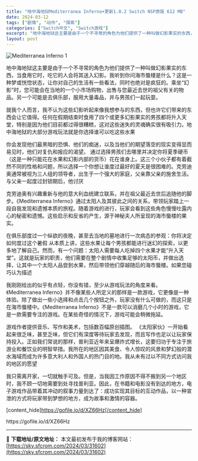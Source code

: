 ```yaml
---
title: "地中海地狱Mediterranea Inferno+更新1.0.2 Switch NSP原版 612 MB"
date: 2024-03-12
tags: ["剧情", "动作", "探索"]
categories: ["Switch中文", "Switch游戏"]
excerpt: "地中海地狱这主要是由于一个不寻常的角色为他们提供了一种叫做幻影果实的东西，当食用它时，吃它的人会将其送入幻影。我听到你问海市蜃楼是什么？这是一种梦或恍惚状态，让你对自己的生活有一些看法，同时也绝对是疯狂的。乘坐“幻影”时，您可能会在当地的一个小市场购物，出售与您最近去世的祖父有关的物品。另一个可能是&hellip;"
layout: post
---
```


<img class="aligncenter" src="https://sky.sfcrom.com/wp-content/uploads/2024/03/20240329101555-b4bac.jpeg" alt="Mediterranea Inferno 1" />

地中海地狱这主要是由于一个不寻常的角色为他们提供了一种叫做幻影果实的东西，当食用它时，吃它的人会将其送入幻影。我听到你问海市蜃楼是什么？这是一种梦或恍惚状态，让你对自己的生活有一些看法，同时也绝对是疯狂的。乘坐“幻影”时，您可能会在当地的一个小市场购物，出售与您最近去世的祖父有关的物品。另一个可能是去俱乐部，服用大量毒品，并与男孩们一起玩耍。

就我个人而言，我不认为这些幻影听起来像我想参与的东西，但也许它们带来的东西会让它值得。任何在假期结束时食用了四个或更多幻影果实的男孩都将升入天堂，特别是因为他们目前都过得很糟糕，这对这些迷失的灵魂确实很有吸引力。地中海地狱的大部分游戏玩法就是你选择谁可以吃这些水果

你会发现他们最黑暗的恐惧、他们的痴迷，以及当他们的期望落空的现实变得显而易见时，他们对复仇和报应的渴望。
通过选择男孩们去哪里并决定你将夏季硬币（这是一种只能花在水果和幻影内部的货币）花在谁身上。这三个小伙子都有着截然不同的性格和问题，所以选择一个你想让谁度过最好的夏天是很困难的。克劳迪奥通常被视为三人组的领导者，出生于一个强大的家庭，父亲靠父亲的施舍生活。与父亲一起度过封锁期后，他讨厌

克劳迪奥有兴趣重新与他的意大利血统建立联系，并在祖父最近去世后追随他的脚步。《Mediterranea Inferno》通过太阳人及其彼此之间的关系，带领玩家踏上一段自我发现和遗憾本质的旅程。随着游戏的进行，玩家会看到这些角色慢慢吐露内心的秘密和遗憾。这些启示和反省的产生，源于神秘夫人所呈现的海市蜃楼的果实。

在俱乐部度过一个纵欲的夜晚，甚至去当地的墓地进行一次病态的参观：你将决定如何度过这个暑假
从本质上讲，这些水果让每个男孩都能进行迷幻的探索，以更多地了解自己。然而，有一个问题：太阳人需要每人吃掉四个水果才能“升入天堂”。这就是玩家的职责，他们需要在整个剧情中收集足够的太阳币，并做出选择，让其中一个太阳人品尝到水果，然后带领他们穿越随后的海市蜃楼。如果您碰巧认为描述

我刚刚给出的似乎有点轻，你没有错，至少从游戏玩法的角度来看。《Mediterranea Inferno》并不像某些人所定义的那样是一款游戏，它更像是一种体验。除了做出一些小选择和点击几个按钮之外，玩家没有什么可做的，而这只是在海市蜃楼中。《Mediterranea Inferno》不是一款可以消磨几个小时的游戏，它是一款需要专注的游戏。在某些奇怪的情况下，游戏可能会稍微拖延。

游戏作者提供音乐、写作和美术，包括数百幅原创插图。
《太阳家伙》一开始看起来很乏味，甚至乏味，但它们有深度等待玩家去发现，而且写作也足以让玩家保持投入。正如我们常说的那样，普利亚近年来呈爆炸式增长，这要归功于专注于旅游业和餐饮业的明智举措。我所在的地区因其美食、令人惊叹的风景和梦幻般的潜水海域而成为许多意大利人和外国人的热门目的地。我从未有过以不同方式访问我的地区的愿望

我只需离开家，一切就触手可及。但是，当我因工作原因不得不搬到另一个地区时，我不顾一切地需要到处寻找普利亚。因此，在书籍和电影没有到达的地方，电子游戏作品带着其冲动的叙事力量到达了：成功实现其目标的互动作品，以一种宣泄的方式将玩家带到梦想的地方，成为故事和激情的容器。

[content_hide]https://gofile.io/d/XZ66Hz[/content_hide]

<!--wechatfans start-->https://gofile.io/d/XZ66Hz<!--wechatfans end-->

---
📖 **下载地址/原文地址：** 本文最初发布于我的博客网站：[https://sky.sfcrom.com/2024/03/31602](https://sky.sfcrom.com/2024/03/31602)
